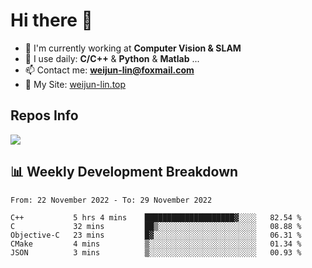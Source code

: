 # Hi there 👋

<!--
**Weijun-Lin/Weijun-Lin** is a ✨ _special_ ✨ repository because its `README.md` (this file) appears on your GitHub profile.

Here are some ideas to get you started:

- 🔭 I’m currently working on ...
- 🌱 I’m currently learning ...
- 👯 I’m looking to collaborate on ...
- 🤔 I’m looking for help with ...
- 💬 Ask me about ...
- 📫 How to reach me: ...
- 😄 Pronouns: ...
- ⚡ Fun fact: ...
-->

- 🏢 I'm currently working at **Computer Vision & SLAM**
- 🚀 I use daily: **C/C++** & **Python** & **Matlab** ...
- 📫 Contact me: **weijun-lin@foxmail.com**
- 🔗 My Site: [weijun-lin.top](https://weijun-lin.top/p)

  

## Repos Info
![](https://github-readme-stats.vercel.app/api?username=Weijun-Lin&theme=cobalt)

## 📊 Weekly Development Breakdown

<!--START_SECTION:waka-->

```text
From: 22 November 2022 - To: 29 November 2022

C++           5 hrs 4 mins    ████████████████████▓░░░░   82.54 %
C             32 mins         ██▒░░░░░░░░░░░░░░░░░░░░░░   08.88 %
Objective-C   23 mins         █▓░░░░░░░░░░░░░░░░░░░░░░░   06.31 %
CMake         4 mins          ▒░░░░░░░░░░░░░░░░░░░░░░░░   01.34 %
JSON          3 mins          ▒░░░░░░░░░░░░░░░░░░░░░░░░   00.93 %
```

<!--END_SECTION:waka-->
